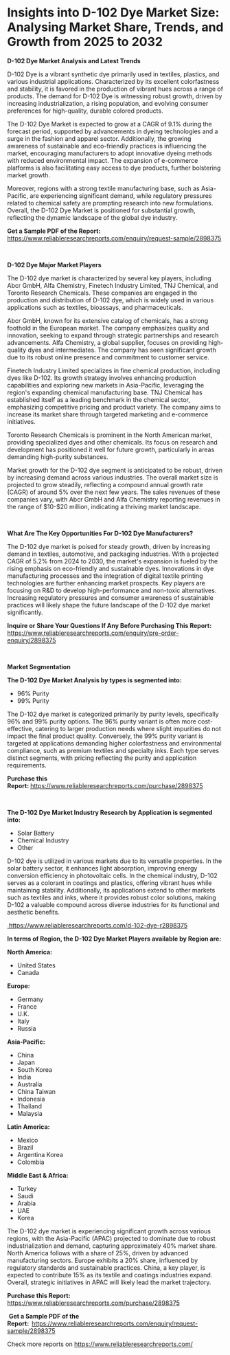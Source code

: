 <p><h1>Insights into D-102 Dye Market Size: Analysing Market Share, Trends, and Growth from 2025 to 2032</h1></p><p><strong>D-102 Dye Market Analysis and Latest Trends</strong></p>
<p><p>D-102 Dye is a vibrant synthetic dye primarily used in textiles, plastics, and various industrial applications. Characterized by its excellent colorfastness and stability, it is favored in the production of vibrant hues across a range of products. The demand for D-102 Dye is witnessing robust growth, driven by increasing industrialization, a rising population, and evolving consumer preferences for high-quality, durable colored products.</p><p>The D-102 Dye Market is expected to grow at a CAGR of 9.1% during the forecast period, supported by advancements in dyeing technologies and a surge in the fashion and apparel sector. Additionally, the growing awareness of sustainable and eco-friendly practices is influencing the market, encouraging manufacturers to adopt innovative dyeing methods with reduced environmental impact. The expansion of e-commerce platforms is also facilitating easy access to dye products, further bolstering market growth. </p><p>Moreover, regions with a strong textile manufacturing base, such as Asia-Pacific, are experiencing significant demand, while regulatory pressures related to chemical safety are prompting research into new formulations. Overall, the D-102 Dye Market is positioned for substantial growth, reflecting the dynamic landscape of the global dye industry.</p></p>
<p><strong>Get a Sample PDF of the Report:&nbsp;</strong> <a href="https://www.reliableresearchreports.com/enquiry/request-sample/2898375?utm_campaign=3581&utm_medium=2&utm_source=Github&utm_content=ia&utm_term=15032025&utm_id=d-102-dye">https://www.reliableresearchreports.com/enquiry/request-sample/2898375</a></p>
<p>&nbsp;</p>
<p><strong>D-102 Dye Major Market Players</strong></p>
<p><p>The D-102 dye market is characterized by several key players, including Abcr GmbH, Alfa Chemistry, Finetech Industry Limited, TNJ Chemical, and Toronto Research Chemicals. These companies are engaged in the production and distribution of D-102 dye, which is widely used in various applications such as textiles, bioassays, and pharmaceuticals.</p><p>Abcr GmbH, known for its extensive catalog of chemicals, has a strong foothold in the European market. The company emphasizes quality and innovation, seeking to expand through strategic partnerships and research advancements. Alfa Chemistry, a global supplier, focuses on providing high-quality dyes and intermediates. The company has seen significant growth due to its robust online presence and commitment to customer service.</p><p>Finetech Industry Limited specializes in fine chemical production, including dyes like D-102. Its growth strategy involves enhancing production capabilities and exploring new markets in Asia-Pacific, leveraging the region's expanding chemical manufacturing base. TNJ Chemical has established itself as a leading benchmark in the chemical sector, emphasizing competitive pricing and product variety. The company aims to increase its market share through targeted marketing and e-commerce initiatives.</p><p>Toronto Research Chemicals is prominent in the North American market, providing specialized dyes and other chemicals. Its focus on research and development has positioned it well for future growth, particularly in areas demanding high-purity substances.</p><p>Market growth for the D-102 dye segment is anticipated to be robust, driven by increasing demand across various industries. The overall market size is projected to grow steadily, reflecting a compound annual growth rate (CAGR) of around 5% over the next few years. The sales revenues of these companies vary, with Abcr GmbH and Alfa Chemistry reporting revenues in the range of $10-$20 million, indicating a thriving market landscape.</p></p>
<p>&nbsp;</p>
<p><strong>What Are The Key Opportunities For D-102 Dye Manufacturers?</strong></p>
<p><p>The D-102 dye market is poised for steady growth, driven by increasing demand in textiles, automotive, and packaging industries. With a projected CAGR of 5.2% from 2024 to 2030, the market's expansion is fueled by the rising emphasis on eco-friendly and sustainable dyes. Innovations in dye manufacturing processes and the integration of digital textile printing technologies are further enhancing market prospects. Key players are focusing on R&D to develop high-performance and non-toxic alternatives. Increasing regulatory pressures and consumer awareness of sustainable practices will likely shape the future landscape of the D-102 dye market significantly.</p></p>
<p><strong>Inquire or Share Your Questions If Any Before Purchasing This Report:</strong> <a href="https://www.reliableresearchreports.com/enquiry/pre-order-enquiry/2898375?utm_campaign=3581&utm_medium=2&utm_source=Github&utm_content=ia&utm_term=15032025&utm_id=d-102-dye">https://www.reliableresearchreports.com/enquiry/pre-order-enquiry/2898375</a></p>
<p>&nbsp;</p>
<p><strong>Market Segmentation</strong></p>
<p><strong>The D-102 Dye Market Analysis by types is segmented into:</strong></p>
<p><ul><li>96% Purity</li><li>99% Purity</li></ul></p>
<p><p>The D-102 dye market is categorized primarily by purity levels, specifically 96% and 99% purity options. The 96% purity variant is often more cost-effective, catering to larger production needs where slight impurities do not impact the final product quality. Conversely, the 99% purity variant is targeted at applications demanding higher colorfastness and environmental compliance, such as premium textiles and specialty inks. Each type serves distinct segments, with pricing reflecting the purity and application requirements.</p></p>
<p><strong>Purchase this Report:&nbsp;</strong><a href="https://www.reliableresearchreports.com/purchase/2898375?utm_campaign=3581&utm_medium=2&utm_source=Github&utm_content=ia&utm_term=15032025&utm_id=d-102-dye">https://www.reliableresearchreports.com/purchase/2898375</a></p>
<p>&nbsp;</p>
<p><strong>The D-102 Dye Market Industry Research by Application is segmented into:</strong></p>
<p><ul><li>Solar Battery</li><li>Chemical Industry</li><li>Other</li></ul></p>
<p><p>D-102 dye is utilized in various markets due to its versatile properties. In the solar battery sector, it enhances light absorption, improving energy conversion efficiency in photovoltaic cells. In the chemical industry, D-102 serves as a colorant in coatings and plastics, offering vibrant hues while maintaining stability. Additionally, its applications extend to other markets such as textiles and inks, where it provides robust color solutions, making D-102 a valuable compound across diverse industries for its functional and aesthetic benefits.</p></p>
<p><a href="https://www.reliableresearchreports.com/d-102-dye-r2898375?utm_campaign=3581&utm_medium=2&utm_source=Github&utm_content=ia&utm_term=15032025&utm_id=d-102-dye">&nbsp;https://www.reliableresearchreports.com/d-102-dye-r2898375</a></p>
<p><strong>In terms of Region, the D-102 Dye Market Players available by Region are:</strong></p>
<p>
    <p> <strong> North America: </strong>
        <ul>
            <li>United States</li>
            <li>Canada</li>
        </ul>
        </p> 
    <p> <strong> Europe: </strong>
        <ul>
            <li>Germany</li>
            <li>France</li>
            <li>U.K.</li>
            <li>Italy</li>
            <li>Russia</li>
        </ul>
        </p> 
    <p> <strong> Asia-Pacific: </strong>
        <ul>
            <li>China</li>
            <li>Japan</li>
            <li>South Korea</li>
            <li>India</li>
            <li>Australia</li>
            <li>China Taiwan</li>
            <li>Indonesia</li>
            <li>Thailand</li>
            <li>Malaysia</li>
        </ul>
        </p> 
    <p> <strong> Latin America: </strong>
        <ul>
            <li>Mexico</li>
            <li>Brazil</li>
            <li>Argentina Korea</li>
            <li>Colombia</li>
        </ul>
        </p> 
    <p> <strong> Middle East & Africa: </strong>
        <ul>
            <li>Turkey</li>
            <li>Saudi</li>
            <li>Arabia</li>
            <li>UAE</li>
            <li>Korea</li>
        </ul>
    </p>
    </p>
<p><p>The D-102 dye market is experiencing significant growth across various regions, with the Asia-Pacific (APAC) projected to dominate due to robust industrialization and demand, capturing approximately 40% market share. North America follows with a share of 25%, driven by advanced manufacturing sectors. Europe exhibits a 20% share, influenced by regulatory standards and sustainable practices. China, a key player, is expected to contribute 15% as its textile and coatings industries expand. Overall, strategic initiatives in APAC will likely lead the market trajectory.</p></p>
<p><strong>Purchase this Report: </strong><a href="https://www.reliableresearchreports.com/purchase/2898375?utm_campaign=3581&utm_medium=2&utm_source=Github&utm_content=ia&utm_term=15032025&utm_id=d-102-dye">https://www.reliableresearchreports.com/purchase/2898375</a></p>
<p>&nbsp;<strong>Get a Sample PDF of the Report:&nbsp;&nbsp;</strong><a href="https://www.reliableresearchreports.com/enquiry/request-sample/2898375?utm_campaign=3581&utm_medium=2&utm_source=Github&utm_content=ia&utm_term=15032025&utm_id=d-102-dye">https://www.reliableresearchreports.com/enquiry/request-sample/2898375</a></p>
<p><strong></strong></p>
<p>Check more reports on <a href="https://www.reliableresearchreports.com/?utm_campaign=3581&utm_medium=2&utm_source=Github&utm_content=ia&utm_term=15032025&utm_id=d-102-dye">https://www.reliableresearchreports.com/</a></p>